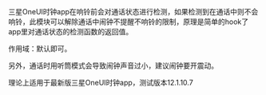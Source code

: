 三星OneUI时钟app在响铃前会对通话状态进行检测，如果检测到在通话中则不会响铃，此模块可以解除通话中闹钟不提醒不响铃的限制，原理是简单的hook了app里对通话状态的检测函数的返回值。

作用域：默认即可。

另外，通话时用听筒模式会导致闹钟声音过小，建议闹钟要开震动。

理论上适用于最新版三星OneUI时钟app，测试版本12.1.10.7